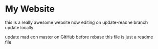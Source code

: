 # My Website

this is a really awesome website
now editing on update-readne branch
update locally 

update mad eon master on GItHub before rebase
 this file is just a readme file
